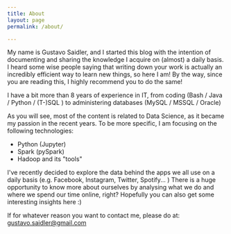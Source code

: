 ```yaml
---
title: About
layout: page
permalink: /about/

---
```


My name is Gustavo Saidler, and I started this blog with the intention of documenting and sharing the knowledge I acquire on (almost) a daily basis. I heard some wise people saying that writing down your work is actually an incredibly efficient way to learn new things, so here I am! 
By the way, since you are reading this, I highly recommend you to do the same!

I have a bit more than 8 years of experience in IT, from coding (Bash / Java / Python / (T-)SQL ) to administering databases (MySQL / MSSQL / Oracle)

As you will see, most of the content is related to Data Science, as it became my passion in the recent years.
To be more specific, I am focusing on the following technologies:
- Python (Jupyter)
- Spark (pySpark)
- Hadoop and its "tools"

I've recently decided to explore the data behind the apps we all use on a daily basis (e.g. Facebook, Instagram, Twitter, Spotify... )
There is a huge opportunity to know more about ourselves by analysing what we do and where we spend our time online, right?
Hopefully you can also get some interesting insights here :)

If for whatever reason you want to contact me, please do at: <gustavo.saidler@gmail.com>
